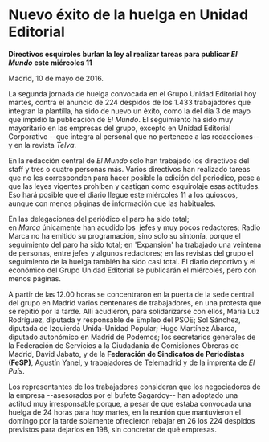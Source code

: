 # Nuevo éxito de la huelga en Unidad Editorial

**Directivos esquiroles burlan la ley al realizar tareas para publicar *El Mundo* este miércoles 11**

Madrid, 10 de mayo de 2016.

La segunda jornada de huelga convocada en el Grupo Unidad Editorial hoy martes, contra el anuncio de 224 despidos de los 1.433 trabajadores que integran la plantilla, ha sido de nuevo un éxito, como la del día 3 de mayo que impidió la publicación de *El Mundo*. El seguimiento ha sido muy mayoritario en las empresas del grupo, excepto en Unidad Editorial Corporativo --que integra al personal que no pertenece a las redacciones-- y en la revista *Telva*.

En la redacción central de *El Mundo* solo han trabajado los directivos del staff y tres o cuatro personas más. Varios directivos han realizado tareas que no les corresponden para hacer posible la edición del periódico, pese a que las leyes vigentes prohíben y castigan como esquirolaje esas actitudes. Eso hará posible que el diario llegue este miércoles 11 a los quioscos, aunque con menos páginas de información que las habituales.

En las delegaciones del periódico el paro ha sido total; en *Marca* únicamente han acudido los  jefes y muy pocos redactores; Radio Marca no ha emitido su programación, sino solo su sintonía, porque el seguimiento del paro ha sido total; en 'Expansión' ha trabajado una veintena de personas, entre jefes y algunos redactores; en las revistas del grupo el seguimiento de la huelga también ha sido casi total. El diario deportivo y el económico del Grupo Unidad Editorial se publicarán el miércoles, pero con menos páginas.

A partir de las 12.00 horas se concentraron en la puerta de la sede central del grupo en Madrid varios centenares de trabajadores, en una protesta que se repitió por la tarde. Allí acudieron, para solidarizarse con ellos, María Luz Rodríguez, diputada y responsable de Empleo del PSOE; Sol Sánchez, diputada de Izquierda Unida-Unidad Popular; Hugo Martínez Abarca, diputado autonómico en Madrid de Podemos; los secretarios generales de la Federación de Servicios a la Ciudadanía de Comisiones Obreras de Madrid, David Jabato, y de la **Federación de Sindicatos de Periodistas (FeSP)**, Agustín Yanel, y trabajadores de Telemadrid y de la imprenta de *El País*.

Los representantes de los trabajadores consideran que los negociadores de la empresa --asesorados por el bufete Sagardoy-- han adoptado una actitud muy irresponsable porque, a pesar de que estaba convocada una huelga de 24 horas para hoy martes, en la reunión que mantuvieron el domingo por la tarde solamente ofrecieron rebajar en 26 los 224 despidos previstos para dejarlos en 198, sin concretar de qué empresas.
